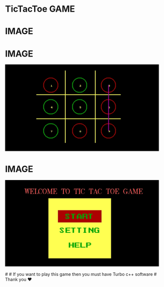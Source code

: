 # TicTacToe GAME 
# IMAGE 
<p align="center">
  <H1>IMAGE</H1>
  <img src=".GitHub/logo/logo.jpg">
</p>

#
<p align="center">
  <H1>IMAGE</H1>
  <img src=".GitHub/logo/logo1.jpg">
</p>
#
# If you want to play this game then you must have Turbo c++ software
# Thank you ❤️
